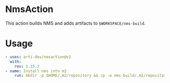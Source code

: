 # NmsAction

This action builds NMS and adds artifacts to `$WORKSPACE/nms-build`.


# Usage

```yaml
- uses: arti-dev/nmsaction@v1
  with:
    rev: 1.15.2
- name: Install nms into m2
  	run: mkdir -p $HOME/.m2/repository && cp -a nms-build/.m2/repository/. $HOME/.m2/repository
```
